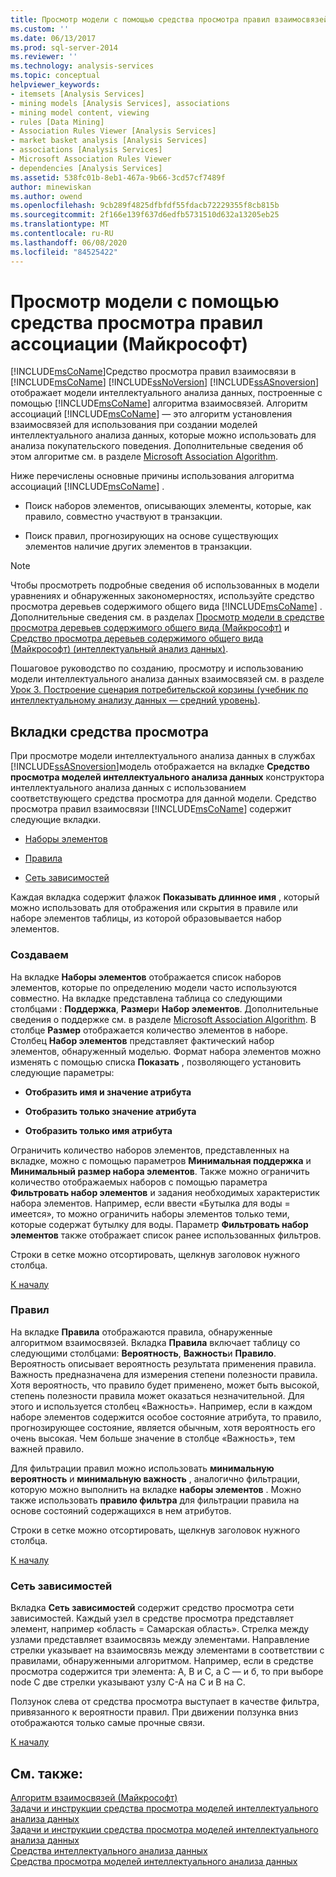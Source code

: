```yaml
---
title: Просмотр модели с помощью средства просмотра правил взаимосвязей (Майкрософт) | Документация Майкрософт
ms.custom: ''
ms.date: 06/13/2017
ms.prod: sql-server-2014
ms.reviewer: ''
ms.technology: analysis-services
ms.topic: conceptual
helpviewer_keywords:
- itemsets [Analysis Services]
- mining models [Analysis Services], associations
- mining model content, viewing
- rules [Data Mining]
- Association Rules Viewer [Analysis Services]
- market basket analysis [Analysis Services]
- associations [Analysis Services]
- Microsoft Association Rules Viewer
- dependencies [Analysis Services]
ms.assetid: 538fc01b-8eb1-467a-9b66-3cd57cf7489f
author: minewiskan
ms.author: owend
ms.openlocfilehash: 9cb289f4825dfbfdf55fdacb72229355f8cb815b
ms.sourcegitcommit: 2f166e139f637d6edfb5731510d632a13205eb25
ms.translationtype: MT
ms.contentlocale: ru-RU
ms.lasthandoff: 06/08/2020
ms.locfileid: "84525422"
---
```

# <a name="browse-a-model-using-the-microsoft-association-rules-viewer"></a>Просмотр модели с помощью средства просмотра правил ассоциации (Майкрософт)
  [!INCLUDE[msCoName](../../includes/msconame-md.md)]Средство просмотра правил взаимосвязи в [!INCLUDE[msCoName](../../includes/msconame-md.md)] [!INCLUDE[ssNoVersion](../../includes/ssnoversion-md.md)] [!INCLUDE[ssASnoversion](../../includes/ssasnoversion-md.md)] отображает модели интеллектуального анализа данных, построенные с помощью [!INCLUDE[msCoName](../../includes/msconame-md.md)] алгоритма взаимосвязей. Алгоритм ассоциаций [!INCLUDE[msCoName](../../includes/msconame-md.md)] ― это алгоритм установления взаимосвязей для использования при создании моделей интеллектуального анализа данных, которые можно использовать для анализа покупательского поведения. Дополнительные сведения об этом алгоритме см. в разделе [Microsoft Association Algorithm](microsoft-association-algorithm.md).  
  
 Ниже перечислены основные причины использования алгоритма ассоциаций [!INCLUDE[msCoName](../../includes/msconame-md.md)] .  
  
-   Поиск наборов элементов, описывающих элементы, которые, как правило, совместно участвуют в транзакции.  
  
-   Поиск правил, прогнозирующих на основе существующих элементов наличие других элементов в транзакции.  
  
> [!NOTE]  
>  Чтобы просмотреть подробные сведения об использованных в модели уравнениях и обнаруженных закономерностях, используйте средство просмотра деревьев содержимого общего вида [!INCLUDE[msCoName](../../includes/msconame-md.md)] . Дополнительные сведения см. в разделах [Просмотр модели в средстве просмотра деревьев содержимого общего вида (Майкрософт)](browse-a-model-using-the-microsoft-generic-content-tree-viewer.md) и [Средство просмотра деревьев содержимого общего вида (Майкрософт) (интеллектуальный анализ данных)](../microsoft-generic-content-tree-viewer-data-mining.md).  
  
 Пошаговое руководство по созданию, просмотру и использованию модели интеллектуального анализа данных взаимосвязей см. в разделе [Урок 3. Построение сценария потребительской корзины (учебник по интеллектуальному анализу данных — средний уровень)](../../tutorials/lesson-3-building-a-market-basket-scenario-intermediate-data-mining-tutorial.md).  
  
##  <a name="viewer-tabs"></a><a name="BKMK_ViewerTabs"></a>Вкладки средства просмотра  
 При просмотре модели интеллектуального анализа данных в службах [!INCLUDE[ssASnoversion](../../includes/ssasnoversion-md.md)]модель отображается на вкладке **Средство просмотра моделей интеллектуального анализа данных** конструктора интеллектуального анализа данных с использованием соответствующего средства просмотра для данной модели. Средство просмотра правил взаимосвязи [!INCLUDE[msCoName](../../includes/msconame-md.md)] содержит следующие вкладки.  
  
-   [Наборы элементов](#BKMK_Itemsets)  
  
-   [Правила](#BKMK_Rules)  
  
-   [Сеть зависимостей](#BKMK_Dependency)  
  
 Каждая вкладка содержит флажок **Показывать длинное имя** , который можно использовать для отображения или скрытия в правиле или наборе элементов таблицы, из которой образовывается набор элементов.  
  
###  <a name="itemsets"></a><a name="BKMK_Itemsets"></a>Создаваем  
 На вкладке **Наборы элементов** отображается список наборов элементов, которые по определению модели часто используются совместно. На вкладке представлена таблица со следующими столбцами : **Поддержка**, **Размер**и **Набор элементов**. Дополнительные сведения о поддержке см. в разделе [Microsoft Association Algorithm](microsoft-association-algorithm.md). В столбце **Размер** отображается количество элементов в наборе. Столбец **Набор элементов** представляет фактический набор элементов, обнаруженный моделью. Формат набора элементов можно изменять с помощью списка **Показать** , позволяющего установить следующие параметры:  
  
-   **Отобразить имя и значение атрибута**  
  
-   **Отобразить только значение атрибута**  
  
-   **Отобразить только имя атрибута**  
  
 Ограничить количество наборов элементов, представленных на вкладке, можно с помощью параметров **Минимальная поддержка** и **Минимальный размер набора элементов**. Также можно ограничить количество отображаемых наборов с помощью параметра **Фильтровать набор элементов** и задания необходимых характеристик набора элементов. Например, если ввести «Бутылка для воды = имеется», то можно ограничить наборы элементов только теми, которые содержат бутылку для воды. Параметр **Фильтровать набор элементов** также отображает список ранее использованных фильтров.  
  
 Строки в сетке можно отсортировать, щелкнув заголовок нужного столбца.  
  
 [К началу](#BKMK_ViewerTabs)  
  
###  <a name="rules"></a><a name="BKMK_Rules"></a>Правил  
 На вкладке **Правила** отображаются правила, обнаруженные алгоритмом взаимосвязей. Вкладка **Правила** включает таблицу со следующими столбцами: **Вероятность**, **Важность**и **Правило**. Вероятность описывает вероятность результата применения правила. Важность предназначена для измерения степени полезности правила. Хотя вероятность, что правило будет применено, может быть высокой, степень полезности правила может оказаться незначительной. Для этого и используется столбец «Важность». Например, если в каждом наборе элементов содержится особое состояние атрибута, то правило, прогнозирующее состояние, является обычным, хотя вероятность его очень высокая. Чем больше значение в столбце «Важность», тем важней правило.  
  
 Для фильтрации правил можно использовать **минимальную вероятность** и **минимальную важность** , аналогично фильтрации, которую можно выполнить на вкладке **наборы элементов** . Можно также использовать **правило фильтра** для фильтрации правила на основе состояний содержащихся в нем атрибутов.  
  
 Строки в сетке можно отсортировать, щелкнув заголовок нужного столбца.  
  
 [К началу](#BKMK_ViewerTabs)  
  
###  <a name="dependency-net"></a><a name="BKMK_Dependency"></a>Сеть зависимостей  
 Вкладка **Сеть зависимостей** содержит средство просмотра сети зависимостей. Каждый узел в средстве просмотра представляет элемент, например «область = Самарская область». Стрелка между узлами представляет взаимосвязь между элементами. Направление стрелки указывает на взаимосвязь между элементами в соответствии с правилами, обнаруженными алгоритмом. Например, если в средстве просмотра содержится три элемента: A, B и C, а C — и б, то при выборе node C две стрелки указывают узлу C-A на C и B на C.  
  
 Ползунок слева от средства просмотра выступает в качестве фильтра, привязанного к вероятности правил. При движении ползунка вниз отображаются только самые прочные связи.  
  
 [К началу](#BKMK_ViewerTabs)  
  
## <a name="see-also"></a>См. также:  
 [Алгоритм взаимосвязей (Майкрософт)](microsoft-association-algorithm.md)   
 [Задачи и инструкции средства просмотра моделей интеллектуального анализа данных](mining-model-viewer-tasks-and-how-tos.md)   
 [Задачи и инструкции средства просмотра моделей интеллектуального анализа данных](mining-model-viewer-tasks-and-how-tos.md)   
 [Средства интеллектуального анализа данных](data-mining-tools.md)   
 [Средства просмотра моделей интеллектуального анализа данных](data-mining-model-viewers.md)  
  
  
